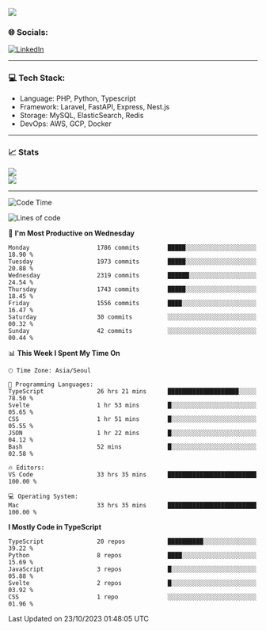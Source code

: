 <!--[![](https://visitcount.itsvg.in/api?id=jin-wk&icon=7&color=12)](https://visitcount.itsvg.in)-->
<!--[![Hits](https://hits.seeyoufarm.com/api/count/incr/badge.svg?url=https%3A%2F%2Fgithub.com%2Fjin-wk&count_bg=%235F625C&title_bg=%23555555&icon=github.svg&icon_color=%23E7E7E7&title=Hits&edge_flat=false)](https://hits.seeyoufarm.com)-->
![](https://komarev.com/ghpvc/?username=jin-wk&color=lightgrey&style=for-the-badge)

### 🌐 Socials:
[![LinkedIn](https://img.shields.io/badge/LinkedIn-%230077B5.svg?logo=linkedin&logoColor=white)](https://linkedin.com/in/jinwook-lee-242625241) 

---

### 💻 Tech Stack:
  - Language: PHP, Python, Typescript
  - Framework: Laravel, FastAPI, Express, Nest.js
  - Storage: MySQL, ElasticSearch, Redis
  - DevOps: AWS, GCP, Docker

---

### 📈 Stats
![](https://github-readme-stats.vercel.app/api?username=jin-wk&theme=dark&hide_border=true&include_all_commits=true&count_private=true)<br/>
![](https://github-readme-streak-stats.herokuapp.com/?user=jin-wk&theme=dark&hide_border=true)<br/>

---

<!--START_SECTION:waka-->
![Code Time](http://img.shields.io/badge/Code%20Time-865%20hrs%201%20min-blue)

![Lines of code](https://img.shields.io/badge/From%20Hello%20World%20I%27ve%20Written-2.2%20million%20lines%20of%20code-blue)

📅 **I'm Most Productive on Wednesday** 

```text
Monday                   1786 commits        █████░░░░░░░░░░░░░░░░░░░░   18.90 % 
Tuesday                  1973 commits        █████░░░░░░░░░░░░░░░░░░░░   20.88 % 
Wednesday                2319 commits        ██████░░░░░░░░░░░░░░░░░░░   24.54 % 
Thursday                 1743 commits        █████░░░░░░░░░░░░░░░░░░░░   18.45 % 
Friday                   1556 commits        ████░░░░░░░░░░░░░░░░░░░░░   16.47 % 
Saturday                 30 commits          ░░░░░░░░░░░░░░░░░░░░░░░░░   00.32 % 
Sunday                   42 commits          ░░░░░░░░░░░░░░░░░░░░░░░░░   00.44 % 
```


📊 **This Week I Spent My Time On** 

```text
🕑︎ Time Zone: Asia/Seoul

💬 Programming Languages: 
TypeScript               26 hrs 21 mins      ████████████████████░░░░░   78.50 % 
Svelte                   1 hr 53 mins        █░░░░░░░░░░░░░░░░░░░░░░░░   05.65 % 
CSS                      1 hr 51 mins        █░░░░░░░░░░░░░░░░░░░░░░░░   05.55 % 
JSON                     1 hr 22 mins        █░░░░░░░░░░░░░░░░░░░░░░░░   04.12 % 
Bash                     52 mins             █░░░░░░░░░░░░░░░░░░░░░░░░   02.58 % 

🔥 Editors: 
VS Code                  33 hrs 35 mins      █████████████████████████   100.00 % 

💻 Operating System: 
Mac                      33 hrs 35 mins      █████████████████████████   100.00 % 
```

**I Mostly Code in TypeScript** 

```text
TypeScript               20 repos            ██████████░░░░░░░░░░░░░░░   39.22 % 
Python                   8 repos             ████░░░░░░░░░░░░░░░░░░░░░   15.69 % 
JavaScript               3 repos             █░░░░░░░░░░░░░░░░░░░░░░░░   05.88 % 
Svelte                   2 repos             █░░░░░░░░░░░░░░░░░░░░░░░░   03.92 % 
CSS                      1 repo              ░░░░░░░░░░░░░░░░░░░░░░░░░   01.96 % 
```




 Last Updated on 23/10/2023 01:48:05 UTC
<!--END_SECTION:waka-->
